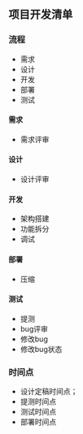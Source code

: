 ## 项目开发清单

### 流程
* 需求
* 设计
* 开发
* 部署
* 测试

#### 需求
* 需求评审

#### 设计
* 设计评审

#### 开发
* 架构搭建
* 功能拆分
* 调试

#### 部署
* 压缩

#### 测试
* 提测
* bug评审
* 修改bug
* 修改bug状态

### 时间点
* 设计定稿时间点；
* 提测时间点
* 测试时间点
* 部署时间点

